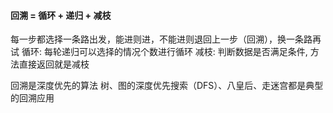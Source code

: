 #### 回溯 = 循环 + 递归 + 减枝

每一步都选择一条路出发，能进则进，不能进则退回上一步（回溯），换一条路再试
循环: 每轮递归可以选择的情况个数进行循环
减枝: 判断数据是否满足条件, 方法直接返回就是减枝 








回溯是深度优先的算法
树、图的深度优先搜索（DFS）、八皇后、走迷宫都是典型的回溯应用